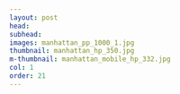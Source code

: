 ```yaml
---
layout: post
head: 
subhead: 
images: manhattan_pp_1000_1.jpg
thumbnail: manhattan_hp_350.jpg
m-thumbnail: manhattan_mobile_hp_332.jpg
col: 1
order: 21
---
```


